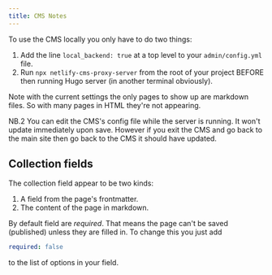 ```yaml
---
title: CMS Notes
---
```

To use the CMS locally you only have to do two things:

1. Add the line `local_backend: true` at a top level to your `admin/config.yml` file.
2. Run `npx netlify-cms-proxy-server` from the root of your project BEFORE then running Hugo server (in another terminal obviously).

Note with the current settings the only pages to show up are markdown files. So with many pages in HTML they're not appearing.

NB.2 You can edit the CMS's config file while the server is running. It won't update immediately upon save. However if you exit the CMS and go back to the main site then go back to the CMS it should have updated.

## Collection fields

The collection field appear to be two kinds:

1. A field from the page's frontmatter.
2. The content of the page in markdown.

By default field are *required*. That means the page can't be saved (published) unless they are filled in. To change this you just add 

```yaml
required: false
```
to the list of options in your field.